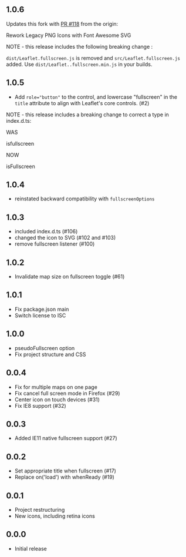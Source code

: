 ## 1.0.6

Updates this fork with [PR #118](https://github.com/Leaflet/Leaflet.fullscreen/pull/118) from the origin:

Rework Legacy PNG Icons with Font Awesome SVG 

NOTE - this release includes the following breaking change :

`dist/Leaflet.fullscreen.js` is removed and `src/Leaflet.fullscreen.js` added. Use `dist/Leaflet..fullscreen.min.js` in your builds.

## 1.0.5

* Add `role="button"` to the control, and lowercase "fullscreen" in the `title`
attribute to align with Leaflet's core controls. (#2)

NOTE - this release includes a breaking change to correct a type in index.d.ts:

WAS

isfullscreen

NOW

isFullscreen

## 1.0.4

* reinstated backward compatibility with `fullscreenOptions`

## 1.0.3

* included index.d.ts (#106)
* changed the icon to SVG (#102 and #103)
* remove fullscreen listener (#100)


## 1.0.2

* Invalidate map size on fullscreen toggle (#61)

## 1.0.1

* Fix package.json main
* Switch license to ISC

## 1.0.0

* pseudoFullscreen option
* Fix project structure and CSS

## 0.0.4

* Fix for multiple maps on one page
* Fix cancel full screen mode in Firefox (#29)
* Center icon on touch devices (#31)
* Fix IE8 support (#32)

## 0.0.3

* Added IE11 native fullscreen support (#27)

## 0.0.2

* Set appropriate title when fullscreen (#17)
* Replace on('load') with whenReady (#19)

## 0.0.1

* Project restructuring
* New icons, including retina icons

## 0.0.0

* Initial release
